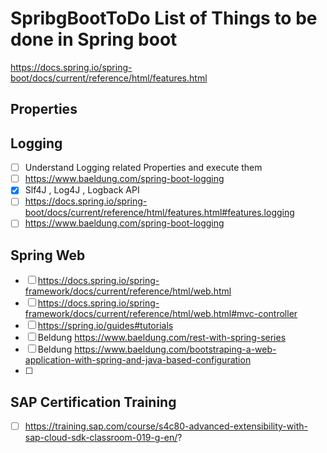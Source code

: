 # SpribgBootToDo  List of Things to be done in Spring boot 
https://docs.spring.io/spring-boot/docs/current/reference/html/features.html
## Properties

## Logging 
- [ ] Understand Logging related Properties and execute them 
- [ ] https://www.baeldung.com/spring-boot-logging
- [x] Slf4J , Log4J , Logback API
- [ ] https://docs.spring.io/spring-boot/docs/current/reference/html/features.html#features.logging
- [ ] https://www.baeldung.com/spring-boot-logging

## Spring Web
- [ ] https://docs.spring.io/spring-framework/docs/current/reference/html/web.html
- [ ] https://docs.spring.io/spring-framework/docs/current/reference/html/web.html#mvc-controller
- [ ] https://spring.io/guides#tutorials
- [ ] Beldung https://www.baeldung.com/rest-with-spring-series
- [ ] Beldung https://www.baeldung.com/bootstraping-a-web-application-with-spring-and-java-based-configuration
- [ ] 


## SAP Certification Training
- [ ] https://training.sap.com/course/s4c80-advanced-extensibility-with-sap-cloud-sdk-classroom-019-g-en/?
